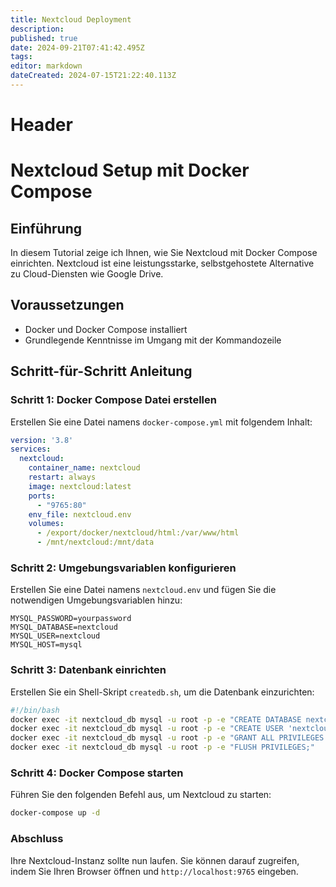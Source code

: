 ```yaml
---
title: Nextcloud Deployment
description: 
published: true
date: 2024-09-21T07:41:42.495Z
tags: 
editor: markdown
dateCreated: 2024-07-15T21:22:40.113Z
---
```


# Header
# Nextcloud Setup mit Docker Compose

## Einführung

In diesem Tutorial zeige ich Ihnen, wie Sie Nextcloud mit Docker Compose einrichten. Nextcloud ist eine leistungsstarke, selbstgehostete Alternative zu Cloud-Diensten wie Google Drive.

## Voraussetzungen

- Docker und Docker Compose installiert
- Grundlegende Kenntnisse im Umgang mit der Kommandozeile

## Schritt-für-Schritt Anleitung

### Schritt 1: Docker Compose Datei erstellen

Erstellen Sie eine Datei namens `docker-compose.yml` mit folgendem Inhalt:

```yaml
version: '3.8'
services:
  nextcloud:
    container_name: nextcloud
    restart: always
    image: nextcloud:latest
    ports:
      - "9765:80"
    env_file: nextcloud.env
    volumes:
      - /export/docker/nextcloud/html:/var/www/html
      - /mnt/nextcloud:/mnt/data
```

### Schritt 2: Umgebungsvariablen konfigurieren

Erstellen Sie eine Datei namens `nextcloud.env` und fügen Sie die notwendigen Umgebungsvariablen hinzu:

```env
MYSQL_PASSWORD=yourpassword
MYSQL_DATABASE=nextcloud
MYSQL_USER=nextcloud
MYSQL_HOST=mysql
```

### Schritt 3: Datenbank einrichten

Erstellen Sie ein Shell-Skript `createdb.sh`, um die Datenbank einzurichten:

```bash
#!/bin/bash
docker exec -it nextcloud_db mysql -u root -p -e "CREATE DATABASE nextcloud;"
docker exec -it nextcloud_db mysql -u root -p -e "CREATE USER 'nextcloud'@'%' IDENTIFIED BY 'yourpassword';"
docker exec -it nextcloud_db mysql -u root -p -e "GRANT ALL PRIVILEGES ON nextcloud.* TO 'nextcloud'@'%';"
docker exec -it nextcloud_db mysql -u root -p -e "FLUSH PRIVILEGES;"
```

### Schritt 4: Docker Compose starten

Führen Sie den folgenden Befehl aus, um Nextcloud zu starten:

```bash
docker-compose up -d
```

### Abschluss

Ihre Nextcloud-Instanz sollte nun laufen. Sie können darauf zugreifen, indem Sie Ihren Browser öffnen und `http://localhost:9765` eingeben.
